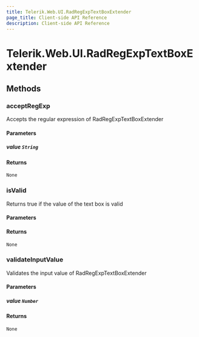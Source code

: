 ```yaml
---
title: Telerik.Web.UI.RadRegExpTextBoxExtender
page_title: Client-side API Reference
description: Client-side API Reference
---
```


# Telerik.Web.UI.RadRegExpTextBoxExtender  

## Methods

###  acceptRegExp

Accepts the regular expression of RadRegExpTextBoxExtender

#### Parameters

##### value `String`

#### Returns

`None` 

###  isValid

Returns true if the value of the text box is valid

#### Parameters

#### Returns

`None` 

###  validateInputValue

Validates the input value of RadRegExpTextBoxExtender

#### Parameters

##### value `Number`

#### Returns

`None` 


